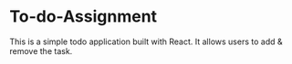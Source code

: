 # To-do-Assignment
This is a simple todo application built with React. It allows users to add & remove the task.
